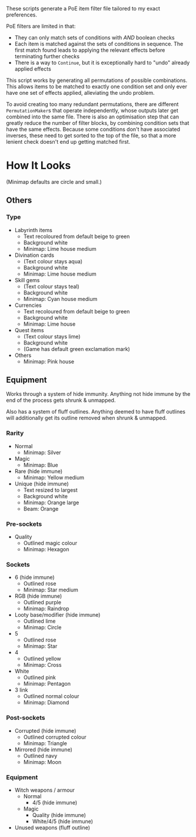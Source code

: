 These scripts generate a PoE item filter file tailored to my exact preferences.

PoE filters are limited in that:

- They can only match sets of conditions with *AND* boolean checks
- Each item is matched against the sets of conditions in sequence. The first match found leads to applying the relevant effects before terminating further checks
- There is a way to `Continue`, but it is exceptionally hard to "undo" already applied effects

This script works by generating all permutations of possible combinations. This allows items to be matched to exactly one condition set and only ever have one set of effects applied, alleviating the undo problem.

To avoid creating too many redundant permutations, there are different `PermutationMaker`s that operate independently, whose outputs later get combined into the same file. There is also an optimisation step that can greatly reduce the number of filter blocks, by combining condition sets that have the same effects. Because some conditions don't have associated inverses, these need to get sorted to the top of the file, so that a more lenient check doesn't end up getting matched first.

# How It Looks

(Minimap defaults are circle and small.)

## Others

### Type

- Labyrinth items
	- Text recoloured from default beige to green
	- Background white
	- Minimap: Lime house medium
- Divination cards
	- (Text colour stays aqua)
	- Background white
	- Minimap: Lime house medium
- Skill gems
	- (Text colour stays teal)
	- Background white
	- Minimap: Cyan house medium
- Currencies
	- Text recoloured from default beige to green
	- Background white
	- Minimap: Lime house
- Quest items
	- (Text colour stays lime)
	- Background white
	- (Game has default green exclamation mark)
- Others
	- Minimap: Pink house

## Equipment

Works through a system of hide immunity. Anything not hide immune by the end of the process gets shrunk & unmapped.

Also has a system of fluff outlines. Anything deemed to have fluff outlines will additionally get its outline removed when shrunk & unmapped.

### Rarity

- Normal
	- Minimap: Silver
- Magic
	- Minimap: Blue
- Rare (hide immune)
	- Minimap: Yellow medium
- Unique (hide immune)
	- Text resized to largest
	- Background white
	- Minimap: Orange large
	- Beam: Orange

### Pre-sockets

- Quality
	- Outlined magic colour
	- Minimap: Hexagon

### Sockets

- 6 (hide immune)
	- Outlined rose
	- Minimap: Star medium
- RGB (hide immune)
	- Outlined purple
	- Minimap: Raindrop
- Looty base/modifier (hide immune)
	- Outlined lime
	- Minimap: Circle
- 5
	- Outlined rose
	- Minimap: Star
- 4
	- Outlined yellow
	- Minimap: Cross
- White
	- Outlined pink
	- Minimap: Pentagon
- 3 link
	- Outlined normal colour
	- Minimap: Diamond

### Post-sockets

- Corrupted (hide immune)
	- Outlined corrupted colour
	- Minimap: Triangle
- Mirrored (hide immune)
	- Outlined navy
	- Minimap: Moon

### Equipment

- Witch weapons / armour
	- Normal
		- 4/5 (hide immune)
	- Magic
		- Quality (hide immune)
		- White/4/5 (hide immune)
- Unused weapons (fluff outline)
